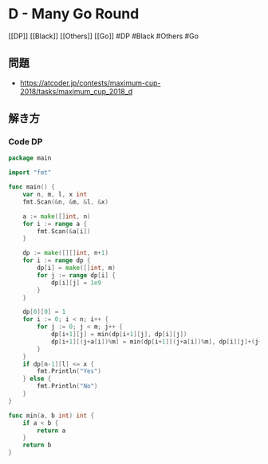 # D - Many Go Round
[[DP]] [[Black]] [[Others]] [[Go]]
#DP #Black #Others #Go 

## 問題
- https://atcoder.jp/contests/maximum-cup-2018/tasks/maximum_cup_2018_d

## 解き方
### Code DP
```go
package main

import "fmt"

func main() {
	var n, m, l, x int
	fmt.Scan(&n, &m, &l, &x)

	a := make([]int, n)
	for i := range a {
		fmt.Scan(&a[i])
	}

	dp := make([][]int, n+1)
	for i := range dp {
		dp[i] = make([]int, m)
		for j := range dp[i] {
			dp[i][j] = 1e9
		}
	}

	dp[0][0] = 1
	for i := 0; i < n; i++ {
		for j := 0; j < m; j++ {
			dp[i+1][j] = min(dp[i+1][j], dp[i][j])
			dp[i+1][(j+a[i])%m] = min(dp[i+1][(j+a[i])%m], dp[i][j]+(j+a[i])/m)
		}
	}
	if dp[n-1][l] <= x {
		fmt.Println("Yes")
	} else {
		fmt.Println("No")
	}
}

func min(a, b int) int {
	if a < b {
		return a
	}
	return b
}
```